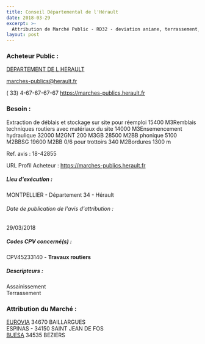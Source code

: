 ```yaml
---
title: Conseil Départemental de l'Hérault
date: 2018-03-29
excerpt: >-
  Attribution de Marché Public - RD32 - deviation aniane, terrassement, assainissement, chaussée nord.
layout: post
---
```


### Acheteur Public : 
<a href="/acheteur-137/siren-223400011"> DEPARTEMENT DE L HERAULT</a><br/>



marches-publics@herault.fr

( 33) 4-67-67-67-67
https://marches-publics.herault.fr
### Besoin :

Extraction de déblais et stockage sur site pour réemploi 15400 M3Remblais techniques routiers avec matériaux du site 14000 M3Ensemencement hydraulique 32000 M2GNT 200 M3GB 28500 M2BB phonique 5100 M2BBSG 19600 M2BB 0/6 pour trottoirs 340 M2Bordures 1300 m

Ref. avis : 18-42855

URL Profil Acheteur : https://marches-publics.herault.fr

##### Lieu d'exécution :

MONTPELLIER - Département 34 - Hérault

###### Date de publication de l'avis d'attribution : 
29/03/2018

##### Codes CPV concerné(s) :
CPV45233140 - **Travaux routiers** <br/>

##### Descripteurs :
Assainissement <br/>
Terrassement <br/>

### Attribution du Marché :
<a href="/entreprise-557/siren-414629162"> EUROVIA</a>     34670 BAILLARGUES <br/>
ESPINAS -  34150 SAINT JEAN DE FOS <br/>
<a href="/entreprise-573/siren-612920322"> BUESA</a>     34535 BEZIERS <br/>
